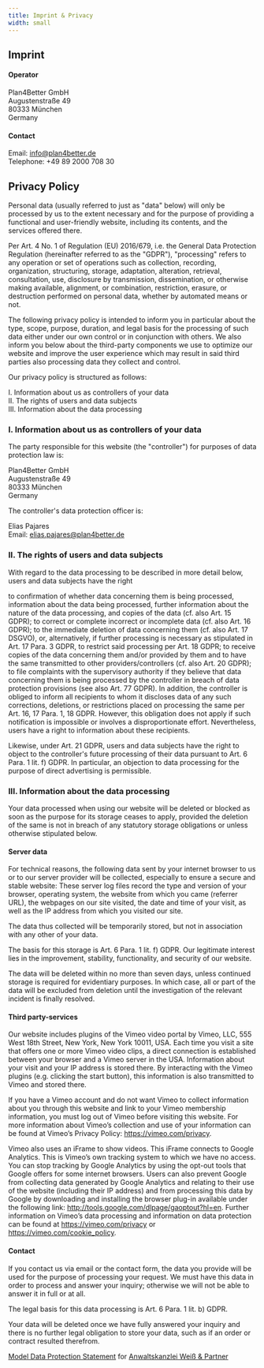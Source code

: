 ```yaml
---
title: Imprint & Privacy
width: small
---
```


## Imprint

#### Operator
Plan4Better GmbH  
Augustenstraße 49  
80333 München  
Germany

#### Contact
Email: info@plan4better.de  
Telephone: +49 89 2000 708 30

## Privacy Policy
Personal data (usually referred to just as "data" below) will only be processed by us to the extent necessary and for the purpose of providing a functional and user-friendly website, including its contents, and the services offered there.

Per Art. 4 No. 1 of Regulation (EU) 2016/679, i.e. the General Data Protection Regulation (hereinafter referred to as the "GDPR"), "processing" refers to any operation or set of operations such as collection, recording, organization, structuring, storage, adaptation, alteration, retrieval, consultation, use, disclosure by transmission, dissemination, or otherwise making available, alignment, or combination, restriction, erasure, or destruction performed on personal data, whether by automated means or not.

The following privacy policy is intended to inform you in particular about the type, scope, purpose, duration, and legal basis for the processing of such data either under our own control or in conjunction with others. We also inform you below about the third-party components we use to optimize our website and improve the user experience which may result in said third parties also processing data they collect and control.

Our privacy policy is structured as follows:

I. Information about us as controllers of your data  
II. The rights of users and data subjects  
III. Information about the data processing

### I. Information about us as controllers of your data
The party responsible for this website (the "controller") for purposes of data protection law is:

Plan4Better GmbH  
Augustenstraße 49  
80333 München  
Germany

The controller's data protection officer is:

Elias Pajares  
Email: elias.pajares@plan4better.de  

### II. The rights of users and data subjects
With regard to the data processing to be described in more detail below, users and data subjects have the right

to confirmation of whether data concerning them is being processed, information about the data being processed, further information about the nature of the data processing, and copies of the data (cf. also Art. 15 GDPR);
to correct or complete incorrect or incomplete data (cf. also Art. 16 GDPR);
to the immediate deletion of data concerning them (cf. also Art. 17 DSGVO), or, alternatively, if further processing is necessary as stipulated in Art. 17 Para. 3 GDPR, to restrict said processing per Art. 18 GDPR;
to receive copies of the data concerning them and/or provided by them and to have the same transmitted to other providers/controllers (cf. also Art. 20 GDPR);
to file complaints with the supervisory authority if they believe that data concerning them is being processed by the controller in breach of data protection provisions (see also Art. 77 GDPR).
In addition, the controller is obliged to inform all recipients to whom it discloses data of any such corrections, deletions, or restrictions placed on processing the same per Art. 16, 17 Para. 1, 18 GDPR. However, this obligation does not apply if such notification is impossible or involves a disproportionate effort. Nevertheless, users have a right to information about these recipients.

Likewise, under Art. 21 GDPR, users and data subjects have the right to object to the controller's future processing of their data pursuant to Art. 6 Para. 1 lit. f) GDPR. In particular, an objection to data processing for the purpose of direct advertising is permissible.

### III. Information about the data processing
Your data processed when using our website will be deleted or blocked as soon as the purpose for its storage ceases to apply, provided the deletion of the same is not in breach of any statutory storage obligations or unless otherwise stipulated below.

#### Server data
For technical reasons, the following data sent by your internet browser to us or to our server provider will be collected, especially to ensure a secure and stable website: These server log files record the type and version of your browser, operating system, the website from which you came (referrer URL), the webpages on our site visited, the date and time of your visit, as well as the IP address from which you visited our site.

The data thus collected will be temporarily stored, but not in association with any other of your data.

The basis for this storage is Art. 6 Para. 1 lit. f) GDPR. Our legitimate interest lies in the improvement, stability, functionality, and security of our website.

The data will be deleted within no more than seven days, unless continued storage is required for evidentiary purposes. In which case, all or part of the data will be excluded from deletion until the investigation of the relevant incident is finally resolved.

#### Third party-services
Our website includes plugins of the Vimeo video portal by Vimeo, LLC, 555 West 18th Street, New York, New York 10011, USA. Each time you visit a site that offers one or more Vimeo video clips, a direct connection is established between your browser and a Vimeo server in the USA. Information about your visit and your IP address is stored there. By interacting with the Vimeo plugins (e.g. clicking the start button), this information is also transmitted to Vimeo and stored there.

If you have a Vimeo account and do not want Vimeo to collect information about you through this website and link to your Vimeo membership information, you must log out of Vimeo before visiting this website. For more information about Vimeo’s collection and use of your information can be found at Vimeo’s Privacy Policy: https://vimeo.com/privacy.

Vimeo also uses an iFrame to show videos. This iFrame connects to Google Analytics. This is Vimeo’s own tracking system to which we have no access. You can stop tracking by Google Analytics by using the opt-out tools that Google offers for some internet browsers. Users can also prevent Google from collecting data generated by Google Analytics and relating to their use of the website (including their IP address) and from processing this data by Google by downloading and installing the browser plug-in available under the following link: http://tools.google.com/dlpage/gaoptout?hl=en. Further information on Vimeo’s data processing and information on data protection can be found at https://vimeo.com/privacy or https://vimeo.com/cookie_policy.

#### Contact
If you contact us via email or the contact form, the data you provide will be used for the purpose of processing your request. We must have this data in order to process and answer your inquiry; otherwise we will not be able to answer it in full or at all.

The legal basis for this data processing is Art. 6 Para. 1 lit. b) GDPR.

Your data will be deleted once we have fully answered your inquiry and there is no further legal obligation to store your data, such as if an order or contract resulted therefrom.

[Model Data Protection Statement](https://www.ratgeberrecht.eu/leistungen/muster-datenschutzerklaerung.html) for [Anwaltskanzlei Weiß & Partner](https://www.ratgeberrecht.eu/)